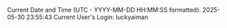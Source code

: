 Current Date and Time (UTC - YYYY-MM-DD HH:MM:SS formatted): 2025-05-30 23:55:43
Current User's Login: luckyaiman

